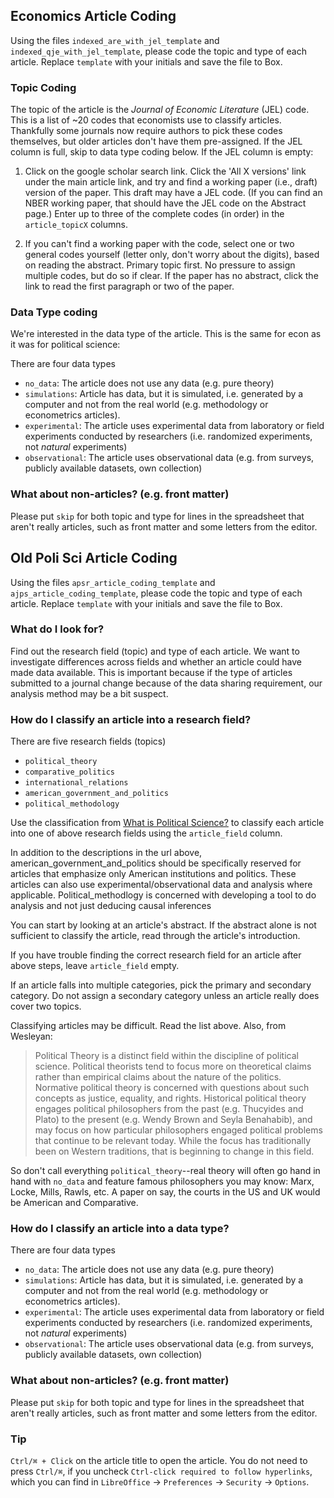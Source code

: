 ## Economics Article Coding
Using the files `indexed_are_with_jel_template` and `indexed_qje_with_jel_template`, please code the topic and type of each article. Replace `template` with your initials and save the file to Box.

### Topic Coding
The topic of the article is the *Journal of Economic Literature* (JEL) code. This is a list of ~20 codes that economists use to classify articles. Thankfully some journals now require authors to pick these codes themselves, but older articles don't have them pre-assigned. If the JEL column is full, skip to data type coding below. If the JEL column is empty:
 
1. Click on the google scholar search link. Click the 'All X versions' link under the main article link, and try and find a working paper (i.e., draft) version of the paper. This draft may have a JEL code. (If you can find an NBER working paper, that should have the JEL code on the Abstract page.) Enter up to three of the complete codes (in order) in the `article_topicX` columns.

2. If you can't find a working paper with the code, select one or two general codes yourself (letter only, don't worry about the digits), based on reading the abstract. Primary topic first. No pressure to assign multiple codes, but do so if clear. If the paper has no abstract, click the link to read the first paragraph or two of the paper.

### Data Type coding

We're interested in the data type of the article. This is the same for econ as it was for political science:

There are four data types

+ `no_data`: The article does not use any data (e.g. pure theory)
+ `simulations`: Article has data, but it is simulated, i.e. generated by a computer and not from the real world (e.g. methodology or econometrics articles).
+ `experimental`: The article uses experimental data from laboratory or field experiments conducted by researchers (i.e. randomized experiments, not *natural* experiments)
+ `observational`: The article uses observational data (e.g. from surveys, publicly available datasets, own collection)

### What about non-articles? (e.g. front matter)
Please put `skip` for both topic and type for lines in the spreadsheet that aren't really articles, such as front matter and some letters from the editor.


## Old Poli Sci Article Coding

Using the files `apsr_article_coding_template` and `ajps_article_coding_template`, please code the topic and type of each article. Replace `template` with your initials and save the file to Box.

### What do I look for?
Find out the research field (topic) and type of each article. We want to investigate differences across fields and whether an article could have made data available. This is important because if the type of articles submitted to a journal change because of the data sharing requirement, our analysis method may be a bit suspect.

### How do I classify an article into a research field?
There are five research fields (topics)

+ `political_theory`
+ `comparative_politics`
+ `international_relations`
+ `american_government_and_politics`
+ `political_methodology`

Use the classification from [What is Political Science?](https://www.polisci.washington.edu/what-political-science) to classify each article into one of above research fields using the `article_field` column.

In addition to the descriptions in the url above, american_government_and_politics should be specifically reserved for articles that emphasize only American institutions and politics. These articles can also use experimental/observational data and analysis where applicable. Political_methodlogy is concerned with developing a tool to do analysis and not just deducing causal inferences

You can start by looking at an article's abstract. If the abstract alone is not sufficient to classify the article, read through the article's introduction.

If you have trouble finding the correct research field for an article after above steps, leave `article_field` empty.

If an article falls into multiple categories, pick the primary and secondary category. Do not assign a secondary category unless an article really does cover two topics.

Classifying articles may be difficult. Read the list above. Also, from Wesleyan:
> Political Theory is a distinct field within the discipline of political science. Political theorists tend to focus more on theoretical claims rather than empirical claims about the nature of the politics. Normative political theory is concerned with questions about such concepts as justice, equality, and rights. Historical political theory engages political philosophers from the past (e.g. Thucyides and Plato) to the present (e.g. Wendy Brown and Seyla Benahabib), and may focus on how particular philosophers engaged political problems that continue to be relevant today. While the focus has traditionally been on Western traditions, that is beginning to change in this field.

So don't call everything `political_theory`--real theory will often go hand in hand with `no_data` and feature famous philosophers you may know: Marx, Locke, Mills, Rawls, etc. A paper on say, the courts in the US and UK would be American and Comparative.


### How do I classify an article into a data type?
There are four data types

+ `no_data`: The article does not use any data (e.g. pure theory)
+ `simulations`: Article has data, but it is simulated, i.e. generated by a computer and not from the real world (e.g. methodology or econometrics articles).
+ `experimental`: The article uses experimental data from laboratory or field experiments conducted by researchers (i.e. randomized experiments, not *natural* experiments)
+ `observational`: The article uses observational data (e.g. from surveys, publicly available datasets, own collection)

### What about non-articles? (e.g. front matter)
Please put `skip` for both topic and type for lines in the spreadsheet that aren't really articles, such as front matter and some letters from the editor.

### Tip
`Ctrl/⌘ + Click` on the article title to open the article. You do not need to press `Ctrl/⌘`, if you uncheck `Ctrl-click required to follow hyperlinks`, which you can find in `LibreOffice` -> `Preferences` -> `Security` -> `Options`.
